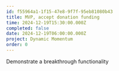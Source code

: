 ```yaml
---
id: f55964a1-1f15-47e8-9f7f-95eb81080b43
title: MVP, accept donation funding
time: 2024-12-19T15:30:00.000Z
completed: false
date: 2024-12-19T06:00:00.000Z
project: Dynamic Momentum
order: 0
---
```


Demonstrate a breakthrough functionality
